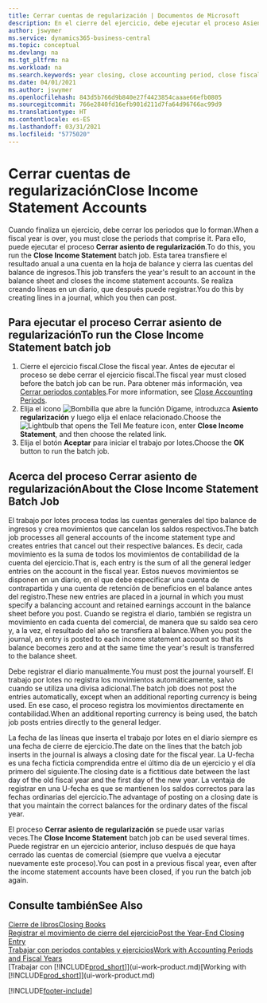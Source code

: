 ```yaml
---
title: Cerrar cuentas de regularización | Documentos de Microsoft
description: En el cierre del ejercicio, debe ejecutar el proceso Asiento regularización para cerrar los periodos contables que componen el ejercicio fiscal.
author: jswymer
ms.service: dynamics365-business-central
ms.topic: conceptual
ms.devlang: na
ms.tgt_pltfrm: na
ms.workload: na
ms.search.keywords: year closing, close accounting period, close fiscal year, bank account detailed trial balance
ms.date: 04/01/2021
ms.author: jswymer
ms.openlocfilehash: 843d5b766d9b840e27f4423854caaae66efb0805
ms.sourcegitcommit: 766e2840fd16efb901d211d7fa64d96766ac99d9
ms.translationtype: HT
ms.contentlocale: es-ES
ms.lasthandoff: 03/31/2021
ms.locfileid: "5775020"
---
```

# <a name="close-income-statement-accounts"></a><span data-ttu-id="cccde-103">Cerrar cuentas de regularización</span><span class="sxs-lookup"><span data-stu-id="cccde-103">Close Income Statement Accounts</span></span>
<span data-ttu-id="cccde-104">Cuando finaliza un ejercicio, debe cerrar los periodos que lo forman.</span><span class="sxs-lookup"><span data-stu-id="cccde-104">When a fiscal year is over, you must close the periods that comprise it.</span></span> <span data-ttu-id="cccde-105">Para ello, puede ejecutar el proceso **Cerrar asiento de regularización**.</span><span class="sxs-lookup"><span data-stu-id="cccde-105">To do this, you run the **Close Income Statement** batch job.</span></span> <span data-ttu-id="cccde-106">Esta tarea transfiere el resultado anual a una cuenta en la hoja de balance y cierra las cuentas del balance de ingresos.</span><span class="sxs-lookup"><span data-stu-id="cccde-106">This job transfers the year's result to an account in the balance sheet and closes the income statement accounts.</span></span> <span data-ttu-id="cccde-107">Se realiza creando líneas en un diario, que después puede registrar.</span><span class="sxs-lookup"><span data-stu-id="cccde-107">You do this by creating lines in a journal, which you then can post.</span></span>

## <a name="to-run-the-close-income-statement-batch-job"></a><span data-ttu-id="cccde-108">Para ejecutar el proceso Cerrar asiento de regularización</span><span class="sxs-lookup"><span data-stu-id="cccde-108">To run the Close Income Statement batch job</span></span>
1. <span data-ttu-id="cccde-109">Cierre el ejercicio fiscal.</span><span class="sxs-lookup"><span data-stu-id="cccde-109">Close the fiscal year.</span></span> <span data-ttu-id="cccde-110">Antes de ejecutar el proceso se debe cerrar el ejercicio fiscal.</span><span class="sxs-lookup"><span data-stu-id="cccde-110">The fiscal year must closed before the batch job can be run.</span></span> <span data-ttu-id="cccde-111">Para obtener más información, vea [Cerrar periodos contables](year-close-account-periods.md).</span><span class="sxs-lookup"><span data-stu-id="cccde-111">For more information, see [Close Accounting Periods](year-close-account-periods.md).</span></span>
2. <span data-ttu-id="cccde-112">Elija el icono ![Bombilla que abre la función Dígame](media/ui-search/search_small.png "Dígame qué desea hacer"), introduzca **Asiento regularización** y luego elija el enlace relacionado.</span><span class="sxs-lookup"><span data-stu-id="cccde-112">Choose the ![Lightbulb that opens the Tell Me feature](media/ui-search/search_small.png "Tell me what you want to do") icon, enter **Close Income Statement**, and then choose the related link.</span></span>
3. <span data-ttu-id="cccde-113">Elija el botón **Aceptar** para iniciar el trabajo por lotes.</span><span class="sxs-lookup"><span data-stu-id="cccde-113">Choose the **OK** button to run the batch job.</span></span>

## <a name="about-the-close-income-statement-batch-job"></a><span data-ttu-id="cccde-114">Acerca del proceso Cerrar asiento de regularización</span><span class="sxs-lookup"><span data-stu-id="cccde-114">About the Close Income Statement Batch Job</span></span>
<span data-ttu-id="cccde-115">El trabajo por lotes procesa todas las cuentas generales del tipo balance de ingresos y crea movimientos que cancelan los saldos respectivos.</span><span class="sxs-lookup"><span data-stu-id="cccde-115">The batch job processes all general accounts of the income statement type and creates entries that cancel out their respective balances.</span></span> <span data-ttu-id="cccde-116">Es decir, cada movimiento es la suma de todos los movimientos de contabilidad de la cuenta del ejercicio.</span><span class="sxs-lookup"><span data-stu-id="cccde-116">That is, each entry is the sum of all the general ledger entries on the account in the fiscal year.</span></span> <span data-ttu-id="cccde-117">Estos nuevos movimientos se disponen en un diario, en el que debe especificar una cuenta de contrapartida y una cuenta de retención de beneficios en el balance antes del registro.</span><span class="sxs-lookup"><span data-stu-id="cccde-117">These new entries are placed in a journal in which you must specify a balancing account and retained earnings account in the balance sheet before you post.</span></span> <span data-ttu-id="cccde-118">Cuando se registra el diario, también se registra un movimiento en cada cuenta del comercial, de manera que su saldo sea cero y, a la vez, el resultado del año se transfiera al balance.</span><span class="sxs-lookup"><span data-stu-id="cccde-118">When you post the journal, an entry is posted to each income statement account so that its balance becomes zero and at the same time the year's result is transferred to the balance sheet.</span></span>

<span data-ttu-id="cccde-119">Debe registrar el diario manualmente.</span><span class="sxs-lookup"><span data-stu-id="cccde-119">You must post the journal yourself.</span></span> <span data-ttu-id="cccde-120">El trabajo por lotes no registra los movimientos automáticamente, salvo cuando se utiliza una divisa adicional.</span><span class="sxs-lookup"><span data-stu-id="cccde-120">The batch job does not post the entries automatically, except when an additional reporting currency is being used.</span></span> <span data-ttu-id="cccde-121">En ese caso, el proceso registra los movimientos directamente en contabilidad.</span><span class="sxs-lookup"><span data-stu-id="cccde-121">When an additional reporting currency is being used, the batch job posts entries directly to the general ledger.</span></span>

<span data-ttu-id="cccde-122">La fecha de las líneas que inserta el trabajo por lotes en el diario siempre es una fecha de cierre de ejercicio.</span><span class="sxs-lookup"><span data-stu-id="cccde-122">The date on the lines that the batch job inserts in the journal is always a closing date for the fiscal year.</span></span> <span data-ttu-id="cccde-123">La U-fecha es una fecha ficticia comprendida entre el último día de un ejercicio y el día primero del siguiente.</span><span class="sxs-lookup"><span data-stu-id="cccde-123">The closing date is a fictitious date between the last day of the old fiscal year and the first day of the new year.</span></span> <span data-ttu-id="cccde-124">La ventaja de registrar en una U-fecha es que se mantienen los saldos correctos para las fechas ordinarias del ejercicio.</span><span class="sxs-lookup"><span data-stu-id="cccde-124">The advantage of posting on a closing date is that you maintain the correct balances for the ordinary dates of the fiscal year.</span></span>

<span data-ttu-id="cccde-125">El proceso **Cerrar asiento de regularización** se puede usar varias veces.</span><span class="sxs-lookup"><span data-stu-id="cccde-125">The **Close Income Statement** batch job can be used several times.</span></span> <span data-ttu-id="cccde-126">Puede registrar en un ejercicio anterior, incluso después de que haya cerrado las cuentas de comercial (siempre que vuelva a ejecutar nuevamente este proceso).</span><span class="sxs-lookup"><span data-stu-id="cccde-126">You can post in a previous fiscal year, even after the income statement accounts have been closed, if you run the batch job again.</span></span>

## <a name="see-also"></a><span data-ttu-id="cccde-127">Consulte también</span><span class="sxs-lookup"><span data-stu-id="cccde-127">See Also</span></span>

[<span data-ttu-id="cccde-128">Cierre de libros</span><span class="sxs-lookup"><span data-stu-id="cccde-128">Closing Books</span></span>](year-close-books.md)  
[<span data-ttu-id="cccde-129">Registrar el movimiento de cierre del ejercicio</span><span class="sxs-lookup"><span data-stu-id="cccde-129">Post the Year-End Closing Entry</span></span>](year-how-post-year-end-close-entry.md)  
[<span data-ttu-id="cccde-130">Trabajar con periodos contables y ejercicios</span><span class="sxs-lookup"><span data-stu-id="cccde-130">Work with Accounting Periods and Fiscal Years</span></span>](finance-accounting-periods-and-fiscal-years.md)  
<span data-ttu-id="cccde-131">[Trabajar con [!INCLUDE[prod_short](includes/prod_short.md)]](ui-work-product.md)</span><span class="sxs-lookup"><span data-stu-id="cccde-131">[Working with [!INCLUDE[prod_short](includes/prod_short.md)]](ui-work-product.md)</span></span>


[!INCLUDE[footer-include](includes/footer-banner.md)]